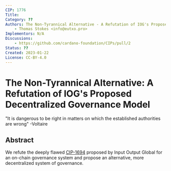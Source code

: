 ```yaml
---
CIP: 1776
Title: 
Category: ??
Authors: The Non-Tyrannical Alternative - A Refutation of IOG's Proposed Decentralized Governance Model
    - Thomas Stokes <info@eutxo.pro>
Implementors: N/A
Discussions:
    - https://github.com/cardano-foundation/CIPs/pull/2
Status: ??
Created: 2023-01-22
License: CC-BY-4.0
---
```


# The Non-Tyrannical Alternative: A Refutation of IOG's Proposed Decentralized Governance Model
"It is dangerous to be right in matters on which the established authorities are wrong" 
-Voltaire

## Abstract
We refute the deeply flawed [CIP-1694](https://github.com/JaredCorduan/CIPs/edit/voltaire-v1/CIP-1694/README.md) proposed by Input Output Global for an on-chain governance system and propose an alternative, more decentralized system of governance. 
